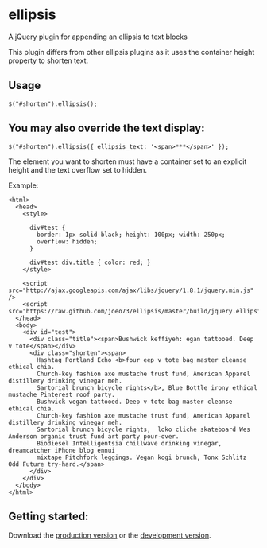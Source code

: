 ellipsis
========

A jQuery plugin for appending an ellipsis to text blocks

This plugin differs from other ellipsis plugins as it uses the container height property to 
shorten text.  

## Usage
```
$("#shorten").ellipsis();
```

## You may also override the text display:

```
$("#shorten").ellipsis({ ellipsis_text: '<span>***</span>' });
```

The element you want to shorten must have a container set to an explicit height
and the text overflow set to hidden.  

Example:

```
<html>
  <head>
    <style>
      
      div#test {
        border: 1px solid black; height: 100px; width: 250px;
        overflow: hidden;
      }

      div#test div.title { color: red; }
    </style>

    <script src="http://ajax.googleapis.com/ajax/libs/jquery/1.8.1/jquery.min.js" />
    <script src="https://raw.github.com/joeo73/ellipsis/master/build/jquery.ellipsis.min.js"/>
  </head>
  <body>
    <div id="test">
      <div class="title"><span>Bushwick keffiyeh: egan tattooed. Deep v tote</span></div>
      <div class="shorten"><span>
        Hashtag Portland Echo <b>four eep v tote bag master cleanse ethical chia.
        Church-key fashion axe mustache trust fund, American Apparel distillery drinking vinegar meh.
        Sartorial brunch bicycle rights</b>, Blue Bottle irony ethical mustache Pinterest roof party.
        Bushwick vegan tattooed. Deep v tote bag master cleanse ethical chia.
        Church-key fashion axe mustache trust fund, American Apparel distillery drinking vinegar meh.
        Sartorial brunch bicycle rights,  loko cliche skateboard Wes Anderson organic trust fund art party pour-over.
        Biodiesel Intelligentsia chillwave drinking vinegar, dreamcatcher iPhone blog ennui
        mixtape Pitchfork leggings. Vegan kogi brunch, Tonx Schlitz Odd Future try-hard.</span>
      </div>
    </div>
  </body>
</html>
```


## Getting started:

Download the [production version][min] or the [development version][max].

[min]: https://raw.github.com/joeo73/ellipsis/master/build/jquery.ellipsis.min.js
[max]: https://raw.github.com/joeo73/ellipsis/master/src/jquery.ellipsis.js



